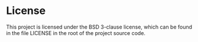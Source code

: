 # License

This project is licensed under the BSD 3-clause license, which can be found in the file LICENSE in the root of the project source code.
